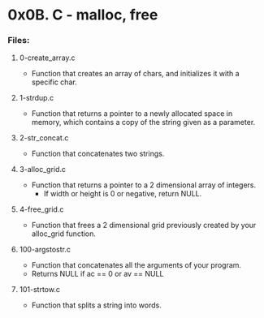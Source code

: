 # 0x0B. C - malloc, free

### Files:

1. 0-create_array.c
   - Function that creates an array of chars, and initializes it with a specific char.

2. 1-strdup.c
   - Function that returns a pointer to a newly allocated space in memory, which contains a copy of the string given as a parameter.

3. 2-str_concat.c
   - Function that concatenates two strings.

4. 3-alloc_grid.c
   - Function that returns a pointer to a 2 dimensional array of integers.
     - If width or height is 0 or negative, return NULL.

5. 4-free_grid.c
   - Function that frees a 2 dimensional grid previously created by your alloc_grid function.

6. 100-argstostr.c
   - Function that concatenates all the arguments of your program.
   - Returns NULL if ac == 0 or av == NULL

7. 101-strtow.c
   - Function that splits a string into words.


